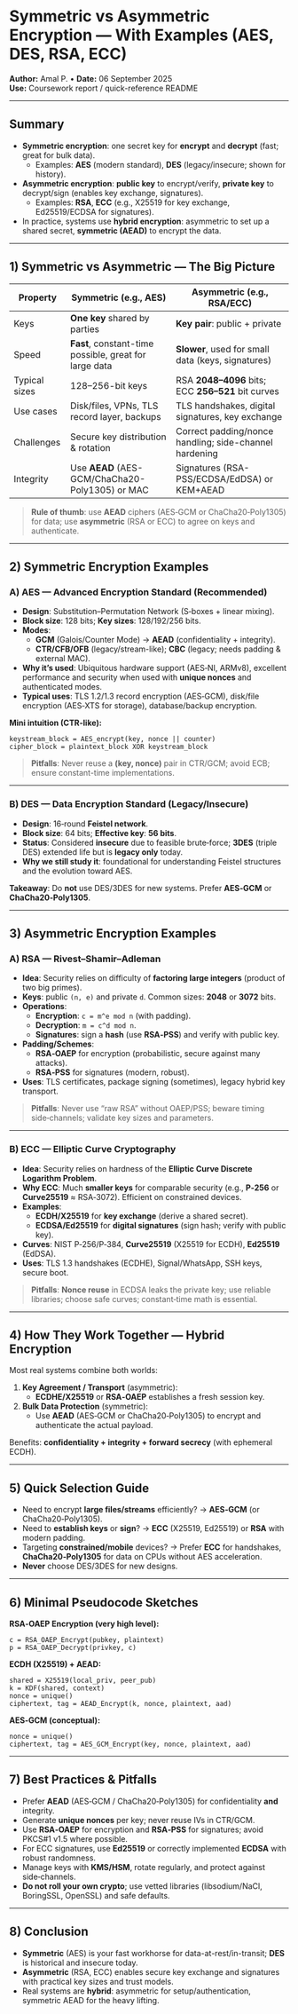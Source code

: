 # Symmetric vs Asymmetric Encryption — With Examples (AES, DES, RSA, ECC)

**Author:** Amal P. • **Date:** 06 September 2025  
**Use:** Coursework report / quick-reference README

---

## Summary

- **Symmetric encryption**: one secret key for **encrypt** and **decrypt** (fast; great for bulk data).  
  - Examples: **AES** (modern standard), **DES** (legacy/insecure; shown for history).  
- **Asymmetric encryption**: **public key** to encrypt/verify, **private key** to decrypt/sign (enables key exchange, signatures).  
  - Examples: **RSA**, **ECC** (e.g., X25519 for key exchange, Ed25519/ECDSA for signatures).  
- In practice, systems use **hybrid encryption**: asymmetric to set up a shared secret, **symmetric (AEAD)** to encrypt the data.

---

## 1) Symmetric vs Asymmetric — The Big Picture

| Property | Symmetric (e.g., AES) | Asymmetric (e.g., RSA/ECC) |
|---|---|---|
| Keys | **One key** shared by parties | **Key pair**: public + private |
| Speed | **Fast**, constant-time possible, great for large data | **Slower**, used for small data (keys, signatures) |
| Typical sizes | 128–256-bit keys | RSA **2048–4096** bits; ECC **256–521** bit curves |
| Use cases | Disk/files, VPNs, TLS record layer, backups | TLS handshakes, digital signatures, key exchange |
| Challenges | Secure key distribution & rotation | Correct padding/nonce handling; side-channel hardening |
| Integrity | Use **AEAD** (AES-GCM/ChaCha20-Poly1305) or MAC | Signatures (RSA-PSS/ECDSA/EdDSA) or KEM+AEAD |

> **Rule of thumb**: use **AEAD** ciphers (AES‑GCM or ChaCha20‑Poly1305) for data; use **asymmetric** (RSA or ECC) to agree on keys and authenticate.

---

## 2) Symmetric Encryption Examples

### A) AES — Advanced Encryption Standard (Recommended)
- **Design**: Substitution–Permutation Network (S‑boxes + linear mixing).  
- **Block size**: 128 bits; **Key sizes**: 128/192/256 bits.  
- **Modes**:  
  - **GCM** (Galois/Counter Mode) → **AEAD** (confidentiality + integrity).  
  - **CTR/CFB/OFB** (legacy/stream-like); **CBC** (legacy; needs padding & external MAC).  
- **Why it’s used**: Ubiquitous hardware support (AES‑NI, ARMv8), excellent performance and security when used with **unique nonces** and authenticated modes.
- **Typical uses**: TLS 1.2/1.3 record encryption (AES‑GCM), disk/file encryption (AES‑XTS for storage), database/backup encryption.

**Mini intuition (CTR-like):**
```
keystream_block = AES_encrypt(key, nonce || counter)
cipher_block = plaintext_block XOR keystream_block
```
> **Pitfalls**: Never reuse a **(key, nonce)** pair in CTR/GCM; avoid ECB; ensure constant-time implementations.

---

### B) DES — Data Encryption Standard (Legacy/Insecure)
- **Design**: 16‑round **Feistel network**.  
- **Block size**: 64 bits; **Effective key**: **56 bits**.  
- **Status**: Considered **insecure** due to feasible brute‑force; **3DES** (triple DES) extended life but is **legacy only** today.  
- **Why we still study it**: foundational for understanding Feistel structures and the evolution toward AES.

**Takeaway**: Do **not** use DES/3DES for new systems. Prefer **AES‑GCM** or **ChaCha20‑Poly1305**.

---

## 3) Asymmetric Encryption Examples

### A) RSA — Rivest–Shamir–Adleman
- **Idea**: Security relies on difficulty of **factoring large integers** (product of two big primes).  
- **Keys**: public `(n, e)` and private `d`. Common sizes: **2048** or **3072** bits.  
- **Operations**:  
  - **Encryption**: `c = m^e mod n` (with padding).  
  - **Decryption**: `m = c^d mod n`.  
  - **Signatures**: sign a **hash** (use **RSA‑PSS**) and verify with public key.  
- **Padding/Schemes**:  
  - **RSA‑OAEP** for encryption (probabilistic, secure against many attacks).  
  - **RSA‑PSS** for signatures (modern, robust).  
- **Uses**: TLS certificates, package signing (sometimes), legacy hybrid key transport.

> **Pitfalls**: Never use “raw RSA” without OAEP/PSS; beware timing side‑channels; validate key sizes and parameters.

---

### B) ECC — Elliptic Curve Cryptography
- **Idea**: Security relies on hardness of the **Elliptic Curve Discrete Logarithm Problem**.  
- **Why ECC**: Much **smaller keys** for comparable security (e.g., **P‑256** or **Curve25519** ≈ RSA‑3072). Efficient on constrained devices.  
- **Examples**:  
  - **ECDH/X25519** for **key exchange** (derive a shared secret).  
  - **ECDSA/Ed25519** for **digital signatures** (sign hash; verify with public key).  
- **Curves**: NIST P‑256/P‑384, **Curve25519** (X25519 for ECDH), **Ed25519** (EdDSA).  
- **Uses**: TLS 1.3 handshakes (ECDHE), Signal/WhatsApp, SSH keys, secure boot.

> **Pitfalls**: **Nonce reuse** in ECDSA leaks the private key; use reliable libraries; choose safe curves; constant‑time math is essential.

---

## 4) How They Work Together — Hybrid Encryption

Most real systems combine both worlds:

1. **Key Agreement / Transport** (asymmetric):  
   - **ECDHE/X25519** or **RSA‑OAEP** establishes a fresh session key.
2. **Bulk Data Protection** (symmetric):  
   - Use **AEAD** (AES‑GCM or ChaCha20‑Poly1305) to encrypt and authenticate the actual payload.

Benefits: **confidentiality + integrity + forward secrecy** (with ephemeral ECDH).

---

## 5) Quick Selection Guide

- Need to encrypt **large files/streams** efficiently? → **AES‑GCM** (or ChaCha20‑Poly1305).  
- Need to **establish keys** or **sign**? → **ECC** (X25519, Ed25519) or **RSA** with modern padding.  
- Targeting **constrained/mobile** devices? → Prefer **ECC** for handshakes, **ChaCha20‑Poly1305** for data on CPUs without AES acceleration.  
- **Never** choose DES/3DES for new designs.

---

## 6) Minimal Pseudocode Sketches

**RSA‑OAEP Encryption (very high level):**
```
c = RSA_OAEP_Encrypt(pubkey, plaintext)
p = RSA_OAEP_Decrypt(privkey, c)
```

**ECDH (X25519) + AEAD:**
```
shared = X25519(local_priv, peer_pub)
k = KDF(shared, context)
nonce = unique()
ciphertext, tag = AEAD_Encrypt(k, nonce, plaintext, aad)
```

**AES‑GCM (conceptual):**
```
nonce = unique()
ciphertext, tag = AES_GCM_Encrypt(key, nonce, plaintext, aad)
```

---

## 7) Best Practices & Pitfalls

- Prefer **AEAD** (AES‑GCM / ChaCha20‑Poly1305) for confidentiality **and** integrity.  
- Generate **unique nonces** per key; never reuse IVs in CTR/GCM.  
- Use **RSA‑OAEP** for encryption and **RSA‑PSS** for signatures; avoid PKCS#1 v1.5 where possible.  
- For ECC signatures, use **Ed25519** or correctly implemented **ECDSA** with robust randomness.  
- Manage keys with **KMS/HSM**, rotate regularly, and protect against side‑channels.  
- **Do not roll your own crypto**; use vetted libraries (libsodium/NaCl, BoringSSL, OpenSSL) and safe defaults.

---

## 8) Conclusion

- **Symmetric** (AES) is your fast workhorse for data-at-rest/in-transit; **DES** is historical and insecure today.  
- **Asymmetric** (RSA, ECC) enables secure key exchange and signatures with practical key sizes and trust models.  
- Real systems are **hybrid**: asymmetric for setup/authentication, symmetric AEAD for the heavy lifting.

